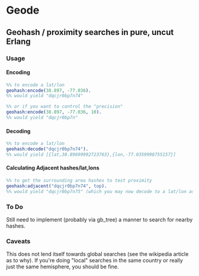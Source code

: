 # Geode
## Geohash / proximity searches in pure, uncut Erlang


### Usage

#### Encoding
```erlang
%% to encode a lat/lon
geohash:encode(38.897, -77.036).
%% would yield "dqcjr0bp7n74"

%% or if you want to control the "precision"
geohash:encode(38.897, -77.036, 10).
%% would yield "dqcjr0bp7n"
```

#### Decoding
```erlang
%% to encode a lat/lon
geohash:decode("dqcjr0bp7n74").
%% would yield [{lat,38.89699992723763},{lon,-77.0359998755157}]
```

#### Calculating Adjacent hashes/lat,lons
```erlang
%% to get the surrounding area hashes to test proximity
geohash:adjacent("dqcjr0bp7n74", top).
%% would yield "dqcjr0bp7n75" (which you may now decode to a lat/lon as well)

```

### To Do

Still need to implement (probably via gb_tree) a manner to search for nearby hashes.

### Caveats

This does not lend itself towards global searches (see the wikipedia article as to why).
If you're doing "local" searches in the same country or really just the same hemisphere, you should be fine.

